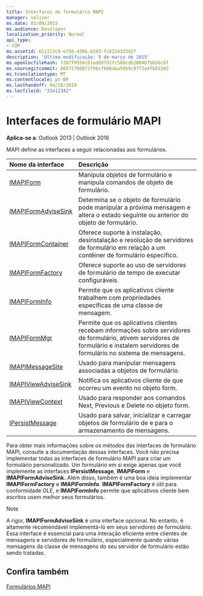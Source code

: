 ```yaml
---
title: Interfaces de formulário MAPI
manager: soliver
ms.date: 03/09/2015
ms.audience: Developer
localization_priority: Normal
api_type:
- COM
ms.assetid: 611213c9-e758-4366-b193-fc62181d3d1f
description: 'Última modificação: 9 de março de 2015'
ms.openlocfilehash: f207f9550c61ad69fd1fc560cdb2084b7bb56c6f
ms.sourcegitcommit: 8657170d071f9bcf680aba50b9c07f2a4fb82283
ms.translationtype: MT
ms.contentlocale: pt-BR
ms.lasthandoff: 04/28/2019
ms.locfileid: "33412342"
---
```

# <a name="mapi-form-interfaces"></a>Interfaces de formulário MAPI

  
  
**Aplica-se a**: Outlook 2013 | Outlook 2016 
  
MAPI define as interfaces a seguir relacionadas aos formulários.
  
|**Nome da interface**|**Descrição**|
|:-----|:-----|
|[IMAPIForm](imapiformiunknown.md) <br/> |Manipula objetos de formulário e manipula comandos de objeto de formulário.  <br/> |
|[IMAPIFormAdviseSink](imapiformadvisesinkiunknown.md) <br/> |Determina se o objeto de formulário pode manipular a próxima mensagem e altera o estado seguinte ou anterior do objeto de formulário.  <br/> |
|[IMAPIFormContainer](imapiformcontaineriunknown.md) <br/> |Oferece suporte à instalação, desinstalação e resolução de servidores de formulário em relação a um contêiner de formulário específico.  <br/> |
|[IMAPIFormFactory](imapiformfactoryiunknown.md) <br/> |Oferece suporte ao uso de servidores de formulário de tempo de executar configuráveis.  <br/> |
|[IMAPIFormInfo](imapiforminfoimapiprop.md) <br/> |Permite que os aplicativos cliente trabalhem com propriedades específicas de uma classe de mensagem.  <br/> |
|[IMAPIFormMgr](imapiformmgriunknown.md) <br/> |Permite que os aplicativos clientes recebam informações sobre servidores de formulário, ativem servidores de formulário e instalem servidores de formulário no sistema de mensagens.  <br/> |
|[IMAPIMessageSite](imapimessagesiteiunknown.md) <br/> |Usado para manipular mensagens associadas a objetos de formulário.  <br/> |
|[IMAPIViewAdviseSink](imapiviewadvisesinkiunknown.md) <br/> |Notifica os aplicativos cliente de que ocorreu um evento no objeto form.  <br/> |
|[IMAPIViewContext](imapiviewcontextiunknown.md) <br/> |Usado para responder aos comandos Next, Previous e Delete no objeto form.  <br/> |
|[IPersistMessage](ipersistmessageiunknown.md) <br/> |Usado para salvar, inicializar e carregar objetos de formulário de e para o armazenamento de mensagens.  <br/> |
   
Para obter mais informações sobre os métodos das interfaces de formulário MAPI, consulte a documentação dessas interfaces. Você não precisa implementar todas as interfaces de formulário MAPI para criar um formulário personalizado. Um formulário em si exige apenas que você implemente as interfaces **IPersistMessage**, **IMAPIForm** e **IMAPIFormAdviseSink.** Além disso, também é uma boa ideia implementar **IMAPIFormFactory** e **IMAPIFormInfo**. **IMAPIFormFactory** é útil para conformidade OLE, e **IMAPIFormInfo** permite que aplicativos cliente bem escritos usem melhor seus formulários. 
  
> [!NOTE]
> A rigor, **IMAPIFormAdviseSink** é uma interface opcional. No entanto, é altamente recomendável implementá-lo em seus servidores de formulário. Essa interface é essencial para uma interação eficiente entre clientes de mensagens e servidores de formulário, especialmente quando várias mensagens da classe de mensagens do seu servidor de formulário estão sendo tratadas. 
  
## <a name="see-also"></a>Confira também



[Formulários MAPI](mapi-forms.md)

